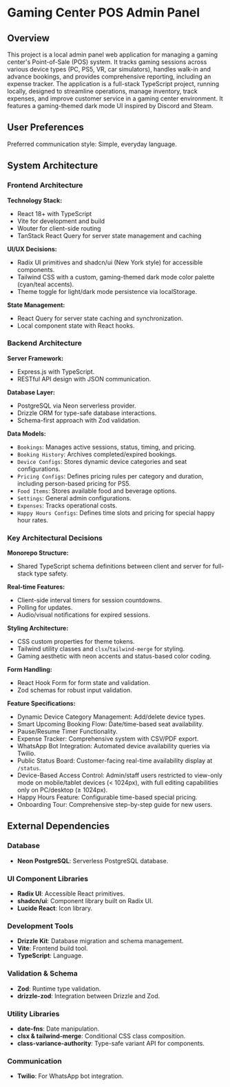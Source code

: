 # Gaming Center POS Admin Panel

## Overview

This project is a local admin panel web application for managing a gaming center's Point-of-Sale (POS) system. It tracks gaming sessions across various device types (PC, PS5, VR, car simulators), handles walk-in and advance bookings, and provides comprehensive reporting, including an expense tracker. The application is a full-stack TypeScript project, running locally, designed to streamline operations, manage inventory, track expenses, and improve customer service in a gaming center environment. It features a gaming-themed dark mode UI inspired by Discord and Steam.

## User Preferences

Preferred communication style: Simple, everyday language.

## System Architecture

### Frontend Architecture

**Technology Stack:**
- React 18+ with TypeScript
- Vite for development and build
- Wouter for client-side routing
- TanStack React Query for server state management and caching

**UI/UX Decisions:**
- Radix UI primitives and shadcn/ui (New York style) for accessible components.
- Tailwind CSS with a custom, gaming-themed dark mode color palette (cyan/teal accents).
- Theme toggle for light/dark mode persistence via localStorage.

**State Management:**
- React Query for server state caching and synchronization.
- Local component state with React hooks.

### Backend Architecture

**Server Framework:**
- Express.js with TypeScript.
- RESTful API design with JSON communication.

**Database Layer:**
- PostgreSQL via Neon serverless provider.
- Drizzle ORM for type-safe database interactions.
- Schema-first approach with Zod validation.

**Data Models:**
- `Bookings`: Manages active sessions, status, timing, and pricing.
- `Booking History`: Archives completed/expired bookings.
- `Device Configs`: Stores dynamic device categories and seat configurations.
- `Pricing Configs`: Defines pricing rules per category and duration, including person-based pricing for PS5.
- `Food Items`: Stores available food and beverage options.
- `Settings`: General admin configurations.
- `Expenses`: Tracks operational costs.
- `Happy Hours Configs`: Defines time slots and pricing for special happy hour rates.

### Key Architectural Decisions

**Monorepo Structure:**
- Shared TypeScript schema definitions between client and server for full-stack type safety.

**Real-time Features:**
- Client-side interval timers for session countdowns.
- Polling for updates.
- Audio/visual notifications for expired sessions.

**Styling Architecture:**
- CSS custom properties for theme tokens.
- Tailwind utility classes and `clsx`/`tailwind-merge` for styling.
- Gaming aesthetic with neon accents and status-based color coding.

**Form Handling:**
- React Hook Form for form state and validation.
- Zod schemas for robust input validation.

**Feature Specifications:**
- Dynamic Device Category Management: Add/delete device types.
- Smart Upcoming Booking Flow: Date/time-based seat availability.
- Pause/Resume Timer Functionality.
- Expense Tracker: Comprehensive system with CSV/PDF export.
- WhatsApp Bot Integration: Automated device availability queries via Twilio.
- Public Status Board: Customer-facing real-time availability display at `/status`.
- Device-Based Access Control: Admin/staff users restricted to view-only mode on mobile/tablet devices (< 1024px), with full editing capabilities only on PC/desktop (≥ 1024px).
- Happy Hours Feature: Configurable time-based special pricing.
- Onboarding Tour: Comprehensive step-by-step guide for new users.

## External Dependencies

### Database
- **Neon PostgreSQL**: Serverless PostgreSQL database.

### UI Component Libraries
- **Radix UI**: Accessible React primitives.
- **shadcn/ui**: Component library built on Radix UI.
- **Lucide React**: Icon library.

### Development Tools
- **Drizzle Kit**: Database migration and schema management.
- **Vite**: Frontend build tool.
- **TypeScript**: Language.

### Validation & Schema
- **Zod**: Runtime type validation.
- **drizzle-zod**: Integration between Drizzle and Zod.

### Utility Libraries
- **date-fns**: Date manipulation.
- **clsx & tailwind-merge**: Conditional CSS class composition.
- **class-variance-authority**: Type-safe variant API for components.

### Communication
- **Twilio**: For WhatsApp bot integration.